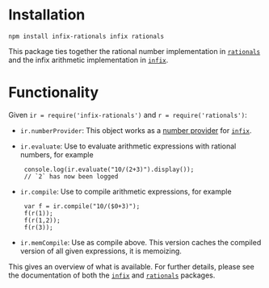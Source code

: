 Installation
============

    npm install infix-rationals infix rationals

This package ties together the rational number implementation in
[`rationals`][rat] and the infix arithmetic implementation in [`infix`][infix].

Functionality
=============
Given `ir = require('infix-rationals')` and `r = require('rationals')`:

 * `ir.numberProvider`: This object works as a [number provider][num] for
 [`infix`][infix].
 * `ir.evaluate`: Use to evaluate arithmetic expressions with rational numbers,
 for example

        console.log(ir.evaluate("10/(2+3)").display());
        // `2` has now been logged

 * `ir.compile`: Use to compile arithmetic expressions, for example

        var f = ir.compile("10/($0+3)");
        f(r(1));
        f(r(1,2));
        f(r(3));

 * `ir.memCompile`: Use as compile above. This version caches the compiled
 version of all given expressions, it is memoizing.

This gives an overview of what is available. For further details, please see the
documentation of both the [`infix`][infix] and [`rationals`][rat] packages.

[rat]: https://www.npmjs.com/package/rationals
[infix]: https://www.npmjs.com/package/infix
[num]: https://www.npmjs.com/package/infix#implementing-a-number-provider

